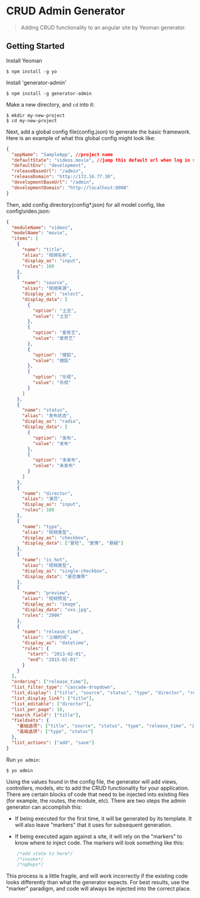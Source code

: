 # CRUD Admin Generator

> Adding CRUD functionality to an angular site by Yeoman generator.


## Getting Started

Install Yeoman

```
$ npm install -g yo
```

Install 'generator-admin'

```
$ npm install -g generator-admin
```

Make a new directory, and `cd` into it:
```
$ mkdir my-new-project
$ cd my-new-project
```

Next, add a global config file(config.json) to generate the basic framework. Here is an example of what this global config might look like:

```json
{
  "appName": "SampleApp", //project name
  "defaultState": "videos.movie", //jump this default url when log in successfull
  "defaultEnv": "development",
  "releaseBaseUrl": "/admin",
  "releaseDomain": "http://172.16.77.30",
  "developmentBaseUrl": "/admin",
  "developmentDomain": "http://localhost:8008"
}
```
Then, add config directory(config\*.json) for all model config, like config\video.json:
```json
{
  "moduleName": "videos",
  "modelName": "movie",
  "items": [
    {
      "name": "title",
      "alias": "视频名称",
      "display_as": "input",
      "rules": 100
    },
    {
      "name": "source",
      "alias": "视频来源",
      "display_as": "select",
      "display_data": [
        {
          "option": "土豆",
          "value": "土豆"
        },
        {
          "option": "爱奇艺",
          "value": "爱奇艺"
        },
        {
          "option": "搜狐",
          "value": "搜狐"
        },
        {
          "option": "乐视",
          "value": "乐视"
        }
      ]
    },
    {
      "name": "status",
      "alias": "发布状态",
      "display_as": "radio",
      "display_data": [
        {
          "option": "发布",
          "value": "发布"
        },
        {
          "option": "未发布",
          "value": "未发布"
        }
      ]
    },
    {
      "name": "director",
      "alias": "演员",
      "display_as": "input",
      "rules": 100
    },
    {
      "name": "type",
      "alias": "视频类型",
      "display_as": "checkbox",
      "display_data": ["冒险", "爱情", "悬疑"]
    },
    {
      "name": "is_hot",
      "alias": "视频类型",
      "display_as": "single-checkbox",
      "display_data": "是否推荐"
    },
    {
      "name": "preview",
      "alias": "视频预览",
      "display_as": "image",
      "display_data": "xxx.jpg",
      "rules": "200k"
    },
    {
      "name": "release_time",
      "alias": "上映时间",
      "display_as": "datetime",
      "rules": {
        "start": "2013-02-01",
        "end": "2015-02-01"
      }
    }
  ],
  "ordering": ["release_time"],
  "list_filter_type": "cascade-dropdown",
  "list_display": ["title", "source", "status", "type", "director", "release_time"],
  "list_display_link": ["title"],
  "list_editable": ["director"],
  "list_per_page": 10,
  "search_field": ["title"],
  "fieldsets": {
    "基础选项": ["title", "source", "status", "type", "release_time", "is_hot"],
    "高级选项": ["type", "status"]
  },
  "list_actions": ["add", "save"]
}
```

Run `yo admin`:
```
$ yo admin
```

Using the values found in the config file, the generator will add views, controllers, models, etc to add the CRUD functionality for your application.  There are certain blocks of code that need to be injected into existing files (for example, the routes, the module, etc).  There are two steps the admin generator can accomplish this:

* If being executed for the first time, it will be generated by its template.  It will also leave "markers" that it uses for subsequent generation.

* If being executed again against a site, it will rely on the "markers" to know where to inject code.  The markers will look something like this:

```js
    /*add state to here*/
    /*invoke*/
    /*ngDeps*/
```

This process is a little fragile, and will work incorrectly if the existing code looks differently than what the generator expects.  For best results, use the "marker" paradigm, and code will always be injected into the correct place.

